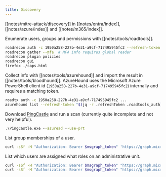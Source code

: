 ```yaml
---
title: Discovery
---
```


[[notes/mitre-attack/discovery]] in [[notes/entra/index]], [[notes/azure/index]] and [[notes/m365/index]].

Enumerate users, groups and permissions with [[notes/tools/roadtools]].

~~~ bash
roadrecon auth -c 1950a258-227b-4e31-a9cf-717495945fc2 --refresh-token "$(jq -r .refreshToken .roadtools_auth)"
roadrecon gather --mfa  # MFA info requires global reader
roadrecon plugin policies
roadrecon gui
firefox ./caps.html
~~~

Collect info with [[notes/tools/azurehound]] and import the result in [[notes/tools/bloodhound]].
AzureHound uses the Microsoft Azure PowerShell client id (`1950a258-227b-4e31-a9cf-717495945fc2`) internally and requires a matching token.

~~~ bash
roadtx auth -c 1950a258-227b-4e31-a9cf-717495945fc2 ...
azurehound list --refresh-token "$(jq -r .refreshToken .roadtools_auth)" --output ./azurehound.json --tenant corp.com
~~~

Download [PingCastle](https://www.pingcastle.com/download/) and run a scan (currently quite incomplete and not very helpful).

~~~ bat
.\PingCastle.exe --azuread --use-prt
~~~

List group memberships of a user.

~~~ bash
curl -sSf -H "Authorization: Bearer $msgraph_token" 'https://graph.microsoft.com/v1.0/users/VMContributor1@defcorphq.onmicrosoft.com/memberOf' | jq -r '.value[]'
~~~

List which users are assigned what roles on an administrative unit.

~~~ bash
curl -sSf -H "Authorization: Bearer $msgraph_token" "https://graph.microsoft.com/v1.0/directory/administrativeUnits/$unit_id/scopedRoleMembers" | jq -r '.value[]'
curl -sSf -H "Authorization: Bearer $msgraph_token" "https://graph.microsoft.com/v1.0/directoryRoles/$role_id" | jq
~~~
